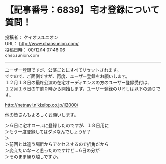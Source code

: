 # 【記事番号：6839】 宅オ登録について質問！

投稿者： ケイオスユニオン  
URL： http://www.chaosunion.com/  
投稿日時： 00/12/14 07:46:06  
chaosunion.com

---

ユーザー登録ですが、公演ごとにすべてリセットされます。  
ですので、ご面倒ですが、再度、ユーザー登録をお願いします。  
１２月１８日の最終公演の在宅オーディエンスの方のユーザー登録受付は、  
１２月１６日の午前０時から開始します。ユーザー登録のＵＲＬは以下の通りです。  
  
http://netnavi.nikkeibp.co.jp/il2000/  
  
他の皆さんもよろしくお願いします。  
  
＞６日に宅オロールに登録したのですが、１８日用に  
＞もう一度登録してはダメなんでしょうか？  
＞  
＞前回とは違う場所からアクセスするので折角だから  
＞変えたいなーと思ったのですけど…６日の分が  
＞そのまま繰り越しですか。  
